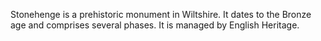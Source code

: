 Stonehenge is a prehistoric monument in Wiltshire. It dates to the Bronze age and comprises several phases.  It is managed by English Heritage.
